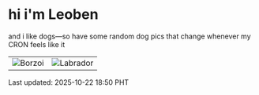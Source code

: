 # hi i'm Leoben

and i like dogs—so have some random dog pics that change whenever my CRON feels like it

|  |  |
|--------|----------|
| ![Borzoi](https://random-dog-vercel.vercel.app/api/random-borzoi?v=1761130201) | ![Labrador](https://random-dog-vercel.vercel.app/api/random-labrador?v=1761130201) |

Last updated: 2025-10-22 18:50 PHT
